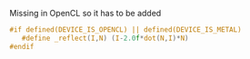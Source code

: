 Missing in OpenCL so it has to be added 

```C
#if defined(DEVICE_IS_OPENCL) || defined(DEVICE_IS_METAL)
   #define _reflect(I,N) (I-2.0f*dot(N,I)*N) 
#endif
```

